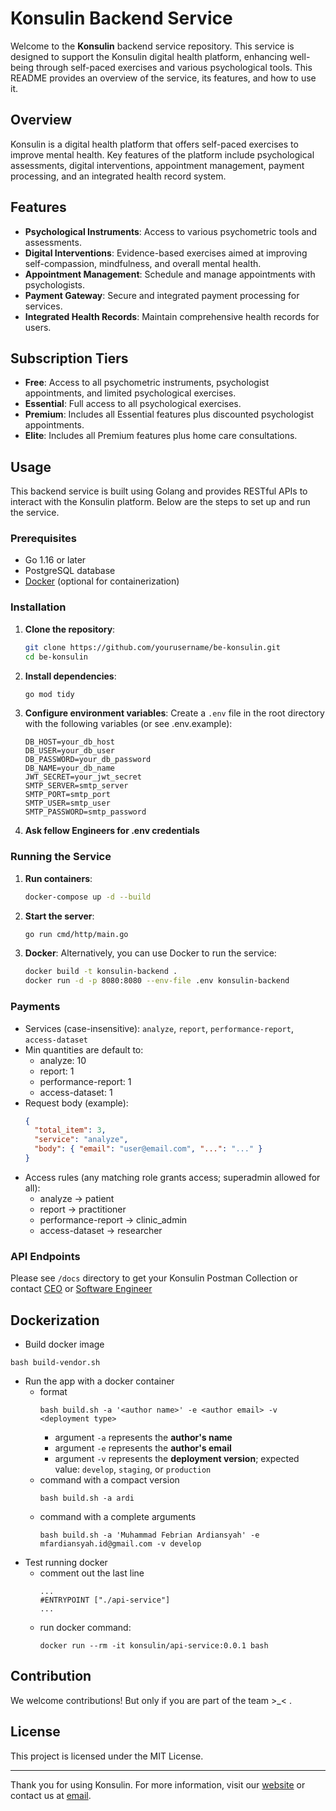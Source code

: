 # Konsulin Backend Service

Welcome to the **Konsulin** backend service repository. This service is designed to support the Konsulin digital health platform, enhancing well-being through self-paced exercises and various psychological tools. This README provides an overview of the service, its features, and how to use it.

## Overview

Konsulin is a digital health platform that offers self-paced exercises to improve mental health. Key features of the platform include psychological assessments, digital interventions, appointment management, payment processing, and an integrated health record system.

## Features

- **Psychological Instruments**: Access to various psychometric tools and assessments.
- **Digital Interventions**: Evidence-based exercises aimed at improving self-compassion, mindfulness, and overall mental health.
- **Appointment Management**: Schedule and manage appointments with psychologists.
- **Payment Gateway**: Secure and integrated payment processing for services.
- **Integrated Health Records**: Maintain comprehensive health records for users.

## Subscription Tiers

- **Free**: Access to all psychometric instruments, psychologist appointments, and limited psychological exercises.
- **Essential**: Full access to all psychological exercises.
- **Premium**: Includes all Essential features plus discounted psychologist appointments.
- **Elite**: Includes all Premium features plus home care consultations.

## Usage

This backend service is built using Golang and provides RESTful APIs to interact with the Konsulin platform. Below are the steps to set up and run the service.

### Prerequisites

- Go 1.16 or later
- PostgreSQL database
- [Docker](https://www.docker.com/) (optional for containerization)

### Installation

1. **Clone the repository**:
    ```sh
    git clone https://github.com/yourusername/be-konsulin.git
    cd be-konsulin
    ```

2. **Install dependencies**:
    ```sh
    go mod tidy
    ```

3. **Configure environment variables**:
    Create a `.env` file in the root directory with the following variables (or see .env.example):
    ```env
    DB_HOST=your_db_host
    DB_USER=your_db_user
    DB_PASSWORD=your_db_password
    DB_NAME=your_db_name
    JWT_SECRET=your_jwt_secret
    SMTP_SERVER=smtp_server
    SMTP_PORT=smtp_port
    SMTP_USER=smtp_user
    SMTP_PASSWORD=smtp_password
    ```

4. **Ask fellow Engineers for .env credentials**

### Running the Service
1. **Run containers**:
    ```sh
    docker-compose up -d --build
    ```

2. **Start the server**:
    ```sh
    go run cmd/http/main.go
    ```

3. **Docker**:
    Alternatively, you can use Docker to run the service:
    ```sh
    docker build -t konsulin-backend .
    docker run -d -p 8080:8080 --env-file .env konsulin-backend
    ```

### Payments

- Services (case-insensitive): `analyze`, `report`, `performance-report`, `access-dataset`
- Min quantities are default to:
  - analyze: 10
  - report: 1
  - performance-report: 1
  - access-dataset: 1
- Request body (example):
    ```json
    {
      "total_item": 3,
      "service": "analyze",
      "body": { "email": "user@email.com", "...": "..." }
    }
    ```
- Access rules (any matching role grants access; superadmin allowed for all):
  - analyze → patient
  - report → practitioner
  - performance-report → clinic_admin
  - access-dataset → researcher

### API Endpoints
Please see `/docs` directory to get your Konsulin Postman Collection or contact [CEO](aly.lamuri8@gmail.com) or [Software Engineer](abrahampurnomo144@gmail.com)

## Dockerization

* Build docker image
```shell
bash build-vendor.sh
```
* Run the app with a docker container
  * format
    ```shell
    bash build.sh -a '<author name>' -e <author email> -v <deployment type>
    ```
    * argument `-a` represents the **author's name** 
    * argument `-e` represents the **author's email** 
    * argument `-v` represents the **deployment version**; expected value: `develop`, `staging`, or `production` 
  * command with a compact version
    ```shell
    bash build.sh -a ardi
    ```
  * command with a complete arguments
    ```shell
    bash build.sh -a 'Muhammad Febrian Ardiansyah' -e mfardiansyah.id@gmail.com -v develop
    ```
* Test running docker
  * comment out the last line
    ```shell
    ...
    #ENTRYPOINT ["./api-service"]
    ...
    ```
  * run docker command:
    ```shell
    docker run --rm -it konsulin/api-service:0.0.1 bash
    ```

## Contribution
We welcome contributions! But only if you are part of the team >_< .

## License
This project is licensed under the MIT License.

---

Thank you for using Konsulin. For more information, visit our [website](#) or contact us at [email](#).
